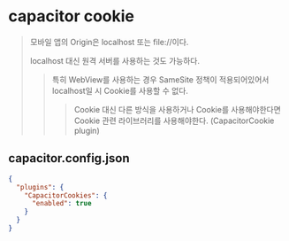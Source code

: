 # capacitor cookie

> 모바일 앱의 Origin은 localhost 또는 file://이다.
>
> localhost 대신 원격 서버를 사용하는 것도 가능하다.
>
> > 특히 WebView를 사용하는 경우 SameSite 정책이 적용되어있어서 localhost일 시 Cookie를 사용할 수 없다.
> >
> > > Cookie 대신 다른 방식을 사용하거나 Cookie를 사용해야한다면 Cookie 관련 라이브러리를 사용해야한다. (CapacitorCookie plugin)

## capacitor.config.json

```json
{
  "plugins": {
    "CapacitorCookies": {
      "enabled": true
    }
  }
}
```

